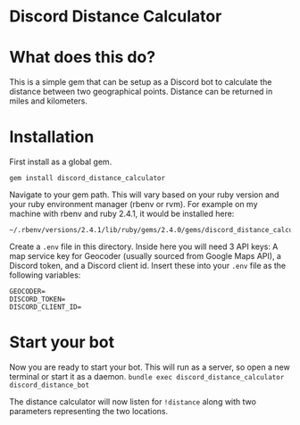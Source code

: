 # Discord Distance Calculator

# What does this do?
This is a simple gem that can be setup as a Discord bot to calculate the distance between two geographical points.
Distance can be returned in miles and kilometers.

# Installation
First install as a global gem.
```
gem install discord_distance_calculator
```
Navigate to your gem path. This will vary based on your ruby version and your ruby environment manager (rbenv or rvm).
For example on my machine with rbenv and ruby 2.4.1, it would be installed here:
```
~/.rbenv/versions/2.4.1/lib/ruby/gems/2.4.0/gems/discord_distance_calculator<version>
```
Create a `.env` file in this directory. Inside here you will need 3 API keys: A map service key for Geocoder (usually sourced from Google Maps API), a Discord token, and a Discord client id. Insert these into your `.env` file as the following variables:

```
GEOCODER=
DISCORD_TOKEN=
DISCORD_CLIENT_ID=
```

# Start your bot
Now you are ready to start your bot. This will run as a server, so open a new terminal or start it as a daemon.
`bundle exec discord_distance_calculator discord_distance_bot`

The distance calculator will now listen for ```!distance```  along with two parameters representing the two locations.




